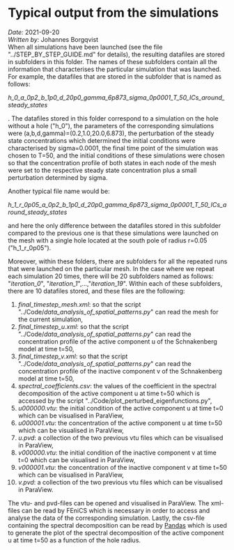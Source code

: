 # Typical output from the simulations
*Date:* 2021-09-20<br>
*Written by:* Johannes Borgqvist<br>
	When all simulations have been launched (see the file "../STEP\_BY\_STEP\_GUIDE.md" for details), the resulting datafiles are stored in subfolders in this folder. The names of these subfolders contain all the information that characterises the particular simulation that was launched. For example, the datafiles that are stored in the subfolder that is named as follows:<br>

*h\_0\_a\_0p2\_b\_1p0\_d\_20p0\_gamma\_6p873\_sigma\_0p0001\_T\_50\_ICs\_around\_steady\_states*<br>

. The datafiles stored in this folder correspond to a simulation on the hole without a hole ("h\_0"), the parameters of the corresponding simulations were (a,b,d,gamma)=(0.2,1.0,20.0,6.873), the perturbation of the steady state concentrations which determined the initial conditions were characterised by sigma=0.0001, the final time point of the simulation was chosen to T=50, and the initial conditions of these simulations were chosen so that the concentration profile of both states in each node of the mesh were set to the respective steady state concentration plus a small perturbation determined by sigma. 

Another typical file name would be:<br>

*h\_1\_r\_0p05\_a\_0p2\_b\_1p0\_d\_20p0\_gamma\_6p873\_sigma\_0p0001\_T\_50\_ICs\_around\_steady\_states*<br>


and here the only difference between the datafiles stored in this subfolder compared to the previous one is that these simulations were launched on the mesh with a single hole located at the south pole of radius r=0.05 ("h\_1\_r\_0p05"). 

Moreover, within these folders, there are subfolders for all the repeated runs that were launched on the particular mesh. In the case where we repeat each simulation 20 times, there will be 20 subfolders named as follows: "*iteration\_0*", "*iteration\_1*",...,"*iteration\_19*". Within each of these subfolders, there are 10 datafiles stored, and these files are the following:

1. *final\_timestep\_mesh.xml*: so that the script "../Code/*data\_analysis\_of\_spatial\_patterns.py*" can read the mesh for the current simulation,
2. *final\_timestep\_u.xml*: so that the script "../Code/*data\_analysis\_of\_spatial\_patterns.py*" can read the concentration profile of the active component u of the Schnakenberg model at time t=50,
3. *final\_timestep\_v.xml*: so that the script "../Code/*data\_analysis\_of\_spatial\_patterns.py*" can read the concentration profile of the inactive component v of the Schnakenberg model at time t=50,       
4. *spectral\_coefficients.csv*: the values of the coefficient in the spectral decomposition of the active component u at time t=50 which is accessed by the script "../Code/plot\_perturbed\_eigenfunctions.py",
5. *u000000.vtu*: the initial condition of the active component u at time t=0 which can be visualised in ParaView,
6. *u000001.vtu*: the concentration of the active component u at time t=50 which can be visualised in ParaView,
7. *u.pvd*: a collection of the two previous vtu files which can be visualised in ParaView,
8. *v000000.vtu*: the initial condition of the inactive component v at time t=0 which can be visualised in ParaView,
9. *v000001.vtu*: the concentration of the inactive component v at time t=50 which can be visualised in ParaView,
10. *v.pvd*: a collection of the two previous vtu files which can be visualised in ParaView.

The vtu- and pvd-files can be opened and visualised in ParaView. The xml-files can be read by FEniCS which is necessary in order to access and analyse the data  of the corresponding simulation. Lastly, the csv-file containing the spectral decomposition can be read by [Pandas](https://pandas.pydata.org/) which is used to generate the plot of the spectral decomposition of the active component u at time t=50 as a function of the hole radius.  



